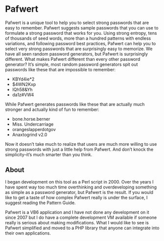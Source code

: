 Pafwert
=======

Pafwert is a unique tool to help you to select strong passwords that are easy to remember. Pafwert suggests sample passwords that you can use to formulate a strong password that works for you. Using strong entropy, tens of thousands of seed words, more than a hundred patterns with endless variations, and following password best practices, Pafwert can help you to select very strong passwords that are surprisingly easy to memorize. We have all seen random password generators, but Pafwert is surprisingly different.
What makes Pafwert different than every other password generator? It’s simple, most random password generators spit out passwords like these that are impossible to remember:
- KBYd4ie*2
- $4WN2Kxp
- IQh58&Yh
- da1z#VW4

While Pafwert generates passwords like these that are actually much stronger and actually kind of fun to remember:
- bone.horse.berner
- Miss. Undercarriage
- orangeslapperdotgov
- Anaxtogrind v2.0

Now it doesn’t take much to realize that users are much more willing to use strong passwords with just a little help from Pafwert. And don’t knock the simplicity–it’s much smarter than you think.

About
-------
I began development on this tool as a Perl script in 2000. Over the years I have spent way too much time overthinking and overdeveloping something as simple as a password generator, but Pafwert is the result. If you would like to get a taste of how complex Pafwert really is under the surface, I suggest reading the Pattern Guide.

Pafwert is a VB6 application and I have not done any development on it since 2007 but I do have a complete development VM available if someone really is serious about making modifications. What I would like to see is Pafwert simplified and moved to a PHP library that anyone can integrate into their own applications.


